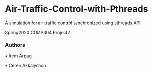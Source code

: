 # Air-Traffic-Control-with-Pthreads
A simulation for air traffic control synchronized using pthreads API

Spring2020 COMP304 Project2

### Authors
•	İrem Arpag

•	Ceren Akkalyoncu
